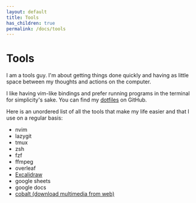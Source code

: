 ```yaml
---
layout: default
title: Tools
has_children: true
permalink: /docs/tools
---
```


# Tools

I am a tools guy. I'm about getting things done quickly and having as little space between my thoughts and actions on the computer.

I like having vim-like bindings and prefer running programs in the terminal for simplicity's sake. You can find my [dotfiles](https://github.com/adimail/dotfiles) on GitHub.

Here is an unordered list of all the tools that make my life easier and that I use on a regular basis:

- nvim
- lazygit
- tmux
- zsh
- fzf
- ffmpeg
- overleaf
- [Excalidraw](https://excalidraw.com/)
- google sheets
- google docs
- [cobalt (download multimedia from web)](https://cobalt.tools/)
